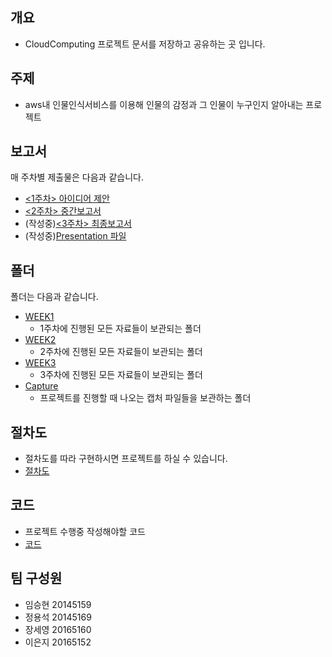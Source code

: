 ## 개요
- CloudComputing 프로젝트 문서를 저장하고 공유하는 곳 입니다.

## 주제
- aws내 인물인식서비스를 이용해 인물의 감정과 그 인물이 누구인지 알아내는 프로젝트

## 보고서
매 주차별 제출물은 다음과 같습니다.</br>
- [<1주차> 아이디어 제안](https://github.com/seoyo1/Cloud-Computing/blob/master/WEEK1/IdeaProposal.md)
- [<2주차> 중간보고서](https://github.com/seoyo1/Cloud-Computing/blob/master/WEEK2/InterimReport.md)
- (작성중)[<3주차> 최종보고서]()
- (작성중)[Presentation 파일]()

## 폴더
폴더는 다음과 같습니다.</br>
- [WEEK1](https://github.com/seoyo1/Cloud-Computing/tree/master/WEEK1)</br>
  - 1주차에 진행된 모든 자료들이 보관되는 폴더</br>
- [WEEK2](https://github.com/seoyo1/Cloud-Computing/tree/master/WEEK2)</br>
  - 2주차에 진행된 모든 자료들이 보관되는 폴더</br>
- [WEEK3](https://github.com/seoyo1/Cloud-Computing/tree/master/WEEK3)</br>
  - 3주차에 진행된 모든 자료들이 보관되는 폴더</br>
- [Capture](https://github.com/seoyo1/Cloud-Computing/tree/master/Capture)</br> 
  - 프로젝트를 진행할 때 나오는 캡처 파일들을 보관하는 폴더 

## 절차도
 - 절차도를 따라 구현하시면 프로젝트를 하실 수 있습니다.
  - [절차도](https://github.com/seoyo1/Cloud-Computing/blob/master/WEEK3/Step-by-step.md)

## 코드
 - 프로젝트 수행중 작성해야할 코드
  - [코드](https://github.com/seoyo1/Cloud-Computing/blob/master/WEEK3/rekog%20pyhton.txt)

## 팀 구성원
 - 임승현	20145159</br>
 - 정용석	20145169</br>
 - 장세영	20165160</br>
 - 이은지 20165152
